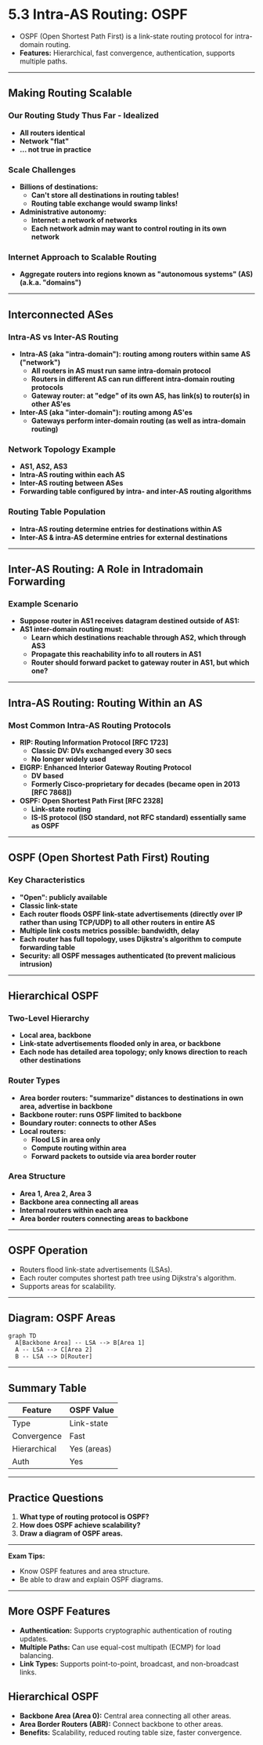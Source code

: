 # 5.3 Intra-AS Routing: OSPF

- OSPF (Open Shortest Path First) is a link-state routing protocol for intra-domain routing.
- **Features:** Hierarchical, fast convergence, authentication, supports multiple paths.

---

## Making Routing Scalable

### Our Routing Study Thus Far - Idealized
- **All routers identical**
- **Network "flat"**
- **... not true in practice**

### Scale Challenges
- **Billions of destinations:**
  - **Can't store all destinations in routing tables!**
  - **Routing table exchange would swamp links!**
- **Administrative autonomy:**
  - **Internet: a network of networks**
  - **Each network admin may want to control routing in its own network**

### Internet Approach to Scalable Routing
- **Aggregate routers into regions known as "autonomous systems" (AS) (a.k.a. "domains")**

---

## Interconnected ASes

### Intra-AS vs Inter-AS Routing
- **Intra-AS (aka "intra-domain"): routing among routers within same AS ("network")**
  - **All routers in AS must run same intra-domain protocol**
  - **Routers in different AS can run different intra-domain routing protocols**
  - **Gateway router: at "edge" of its own AS, has link(s) to router(s) in other AS'es**
- **Inter-AS (aka "inter-domain"): routing among AS'es**
  - **Gateways perform inter-domain routing (as well as intra-domain routing)**

### Network Topology Example
- **AS1, AS2, AS3**
- **Intra-AS routing within each AS**
- **Inter-AS routing between ASes**
- **Forwarding table configured by intra- and inter-AS routing algorithms**

### Routing Table Population
- **Intra-AS routing determine entries for destinations within AS**
- **Inter-AS & intra-AS determine entries for external destinations**

---

## Inter-AS Routing: A Role in Intradomain Forwarding

### Example Scenario
- **Suppose router in AS1 receives datagram destined outside of AS1:**
- **AS1 inter-domain routing must:**
  - **Learn which destinations reachable through AS2, which through AS3**
  - **Propagate this reachability info to all routers in AS1**
  - **Router should forward packet to gateway router in AS1, but which one?**

---

## Intra-AS Routing: Routing Within an AS

### Most Common Intra-AS Routing Protocols
- **RIP: Routing Information Protocol [RFC 1723]**
  - **Classic DV: DVs exchanged every 30 secs**
  - **No longer widely used**
- **EIGRP: Enhanced Interior Gateway Routing Protocol**
  - **DV based**
  - **Formerly Cisco-proprietary for decades (became open in 2013 [RFC 7868])**
- **OSPF: Open Shortest Path First [RFC 2328]**
  - **Link-state routing**
  - **IS-IS protocol (ISO standard, not RFC standard) essentially same as OSPF**

---

## OSPF (Open Shortest Path First) Routing

### Key Characteristics
- **"Open": publicly available**
- **Classic link-state**
- **Each router floods OSPF link-state advertisements (directly over IP rather than using TCP/UDP) to all other routers in entire AS**
- **Multiple link costs metrics possible: bandwidth, delay**
- **Each router has full topology, uses Dijkstra's algorithm to compute forwarding table**
- **Security: all OSPF messages authenticated (to prevent malicious intrusion)**

---

## Hierarchical OSPF

### Two-Level Hierarchy
- **Local area, backbone**
- **Link-state advertisements flooded only in area, or backbone**
- **Each node has detailed area topology; only knows direction to reach other destinations**

### Router Types
- **Area border routers: "summarize" distances to destinations in own area, advertise in backbone**
- **Backbone router: runs OSPF limited to backbone**
- **Boundary router: connects to other ASes**
- **Local routers:**
  - **Flood LS in area only**
  - **Compute routing within area**
  - **Forward packets to outside via area border router**

### Area Structure
- **Area 1, Area 2, Area 3**
- **Backbone area connecting all areas**
- **Internal routers within each area**
- **Area border routers connecting areas to backbone**

---

## OSPF Operation
- Routers flood link-state advertisements (LSAs).
- Each router computes shortest path tree using Dijkstra's algorithm.
- Supports areas for scalability.

---

## Diagram: OSPF Areas
```mermaid
graph TD
  A[Backbone Area] -- LSA --> B[Area 1]
  A -- LSA --> C[Area 2]
  B -- LSA --> D[Router]
```

---

## Summary Table
| Feature        | OSPF Value         |
|---------------|--------------------|
| Type          | Link-state         |
| Convergence   | Fast               |
| Hierarchical  | Yes (areas)        |
| Auth          | Yes                |

---

## Practice Questions
1. **What type of routing protocol is OSPF?**
2. **How does OSPF achieve scalability?**
3. **Draw a diagram of OSPF areas.**

---

**Exam Tips:**
- Know OSPF features and area structure.
- Be able to draw and explain OSPF diagrams.

---

## More OSPF Features
- **Authentication:** Supports cryptographic authentication of routing updates.
- **Multiple Paths:** Can use equal-cost multipath (ECMP) for load balancing.
- **Link Types:** Supports point-to-point, broadcast, and non-broadcast links.

## Hierarchical OSPF
- **Backbone Area (Area 0):** Central area connecting all other areas.
- **Area Border Routers (ABR):** Connect backbone to other areas.
- **Benefits:** Scalability, reduced routing table size, faster convergence. 